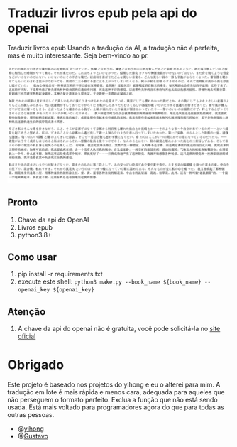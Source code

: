# Traduzir livros epub pela api do openai
Traduzir livros epub Usando a tradução da AI, a tradução não é perfeita, mas é muito interessante. Seja bem-vindo ao pr.

![image](https://raw.githubusercontent.com/zengzzzzz/zengzzzzz-img/main/tranlate_epub_book_by_openai/readme_pic.jpg)

## Pronto

1. Chave da api do OpenAI
2. Livros epub
3. python3.8+

## Como usar

1. pip install -r requirements.txt
2. execute este shell: `python3 make.py --book_name ${book_name} --openai_key ${openai_key}`

## Atenção

1. A chave da api do openai não é gratuita, você pode solicitá-la no [site oficial](https://platform.openai.com/)

# Obrigado

Este projeto é baseado nos projetos do yihong e eu o alterei para mim. A tradução em lote é mais rápida e menos cara, adequada para aqueles que não perseguem o formato perfeito. Exclua a função que não está sendo usada. Está mais voltado para programadores agora do que para todas as outras pessoas.

- @[yihong](https://github.com/yihong0618)
- @[Gustavo](https://github.com/thecodergus)
